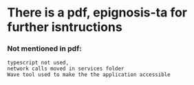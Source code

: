 # There is a pdf, epignosis-ta for further isntructions

### Not mentioned in pdf: 
    typescript not used, 
    network calls moved in services folder
    Wave tool used to make the the application accessible
